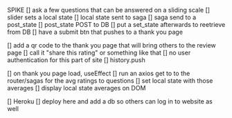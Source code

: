 SPIKE
[] ask a few questions that can be answered on a sliding scale
    [] slider sets a local state
        [] local state sent to saga
        [] saga send to a post_state 
            [] post_state POST to DB
                [] put a set_state afterwards to reetrieve from DB
    [] have a submit btn that pushes to a thank you page

[] add a qr code to the thank you page that will bring others to the review page
    [] call it "share this rating" or something like that
    [] no user authentication for this part of site
    [] history.push

[] on thank you page load, useEffect
    [] run an axios get to to the router/sagas for the avg ratings to questions
        [] set local state with those averages
    [] display local state averages on DOM
    
[] Heroku
    [] deploy here and add a db so others can log in to website as well